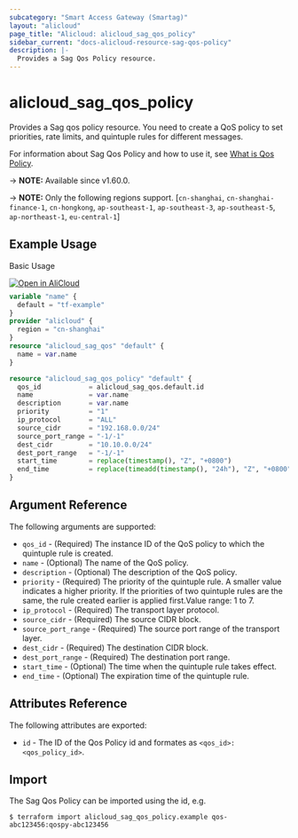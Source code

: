 ```yaml
---
subcategory: "Smart Access Gateway (Smartag)"
layout: "alicloud"
page_title: "Alicloud: alicloud_sag_qos_policy"
sidebar_current: "docs-alicloud-resource-sag-qos-policy"
description: |-
  Provides a Sag Qos Policy resource.
---
```


# alicloud_sag_qos_policy

Provides a Sag qos policy resource. 
You need to create a QoS policy to set priorities, rate limits, and quintuple rules for different messages.

For information about Sag Qos Policy and how to use it, see [What is Qos Policy](https://www.alibabacloud.com/help/en/smart-access-gateway/latest/createqospolicy).

-> **NOTE:** Available since v1.60.0.

-> **NOTE:** Only the following regions support. [`cn-shanghai`, `cn-shanghai-finance-1`, `cn-hongkong`, `ap-southeast-1`, `ap-southeast-3`, `ap-southeast-5`, `ap-northeast-1`, `eu-central-1`]

## Example Usage

Basic Usage

<div style="display: block;margin-bottom: 40px;"><div class="oics-button" style="float: right;position: absolute;margin-bottom: 10px;">
  <a href="https://api.aliyun.com/api-tools/terraform?resource=alicloud_sag_qos_policy&exampleId=acf2c658-840f-39d7-3bd0-bbcc11546a1c146c1297&activeTab=example&spm=docs.r.sag_qos_policy.0.acf2c65884&intl_lang=EN_US" target="_blank">
    <img alt="Open in AliCloud" src="https://img.alicdn.com/imgextra/i1/O1CN01hjjqXv1uYUlY56FyX_!!6000000006049-55-tps-254-36.svg" style="max-height: 44px; max-width: 100%;">
  </a>
</div></div>

```terraform
variable "name" {
  default = "tf-example"
}
provider "alicloud" {
  region = "cn-shanghai"
}
resource "alicloud_sag_qos" "default" {
  name = var.name
}

resource "alicloud_sag_qos_policy" "default" {
  qos_id            = alicloud_sag_qos.default.id
  name              = var.name
  description       = var.name
  priority          = "1"
  ip_protocol       = "ALL"
  source_cidr       = "192.168.0.0/24"
  source_port_range = "-1/-1"
  dest_cidr         = "10.10.0.0/24"
  dest_port_range   = "-1/-1"
  start_time        = replace(timestamp(), "Z", "+0800")
  end_time          = replace(timeadd(timestamp(), "24h"), "Z", "+0800")
}
```
## Argument Reference

The following arguments are supported:

* `qos_id` - (Required) The instance ID of the QoS policy to which the quintuple rule is created.
* `name` - (Optional) The name of the QoS policy.
* `description` - (Optional) The description of the QoS policy.
* `priority` - (Required) The priority of the quintuple rule. A smaller value indicates a higher priority. If the priorities of two quintuple rules are the same, the rule created earlier is applied first.Value range: 1 to 7.
* `ip_protocol` - (Required) The transport layer protocol.
* `source_cidr` - (Required) The source CIDR block.
* `source_port_range` - (Required) The source port range of the transport layer.
* `dest_cidr` - (Required) The destination CIDR block.
* `dest_port_range` - (Required) The destination port range.
* `start_time` - (Optional) The time when the quintuple rule takes effect.
* `end_time` - (Optional) The expiration time of the quintuple rule. 


## Attributes Reference

The following attributes are exported:

* `id` - The ID of the Qos Policy id and formates as `<qos_id>:<qos_policy_id>`.

## Import

The Sag Qos Policy can be imported using the id, e.g.

```shell
$ terraform import alicloud_sag_qos_policy.example qos-abc123456:qospy-abc123456
```

